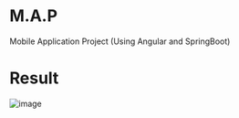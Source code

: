 # M.A.P
Mobile Application Project (Using Angular and SpringBoot)

# Result
![image](https://github.com/Rajashekar-582/M.A.P/assets/104785884/2d1eabd4-954c-427f-bbe2-bac7bd8ff29d)

